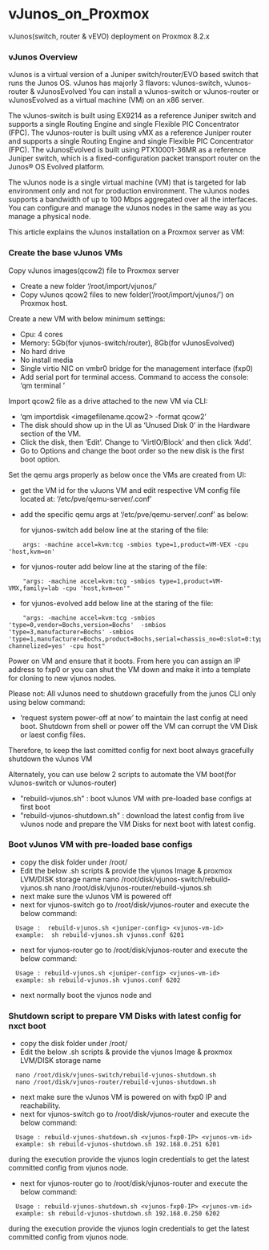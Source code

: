 # vJunos_on_Proxmox
vJunos(switch, router & vEVO) deployment on Proxmox 8.2.x

### vJunos Overview

vJunos is a virtual version of a Juniper switch/router/EVO based switch that runs the Junos OS. vJunos has majorly 3 flavors: vJunos-switch, vJunos-router & vJunosEvolved 
You can install a vJunos-switch or vJunos-router or vJunosEvolved as a virtual machine (VM) on an x86 server.

The vJunos-switch is built using EX9214 as a reference Juniper switch and supports a single Routing Engine and single Flexible PIC Concentrator (FPC).
The vJunos-router is built using vMX as a reference Juniper router and supports a single Routing Engine and single Flexible PIC Concentrator (FPC).
The vJunosEvolved is built using PTX10001-36MR as a reference Juniper switch, which is a fixed-configuration packet transport router on the Junos® OS Evolved platform.

The vJunos node is a single virtual machine (VM) that is targeted for lab environment only and not for production environment. 
The vJunos nodes supports a bandwidth of up to 100 Mbps aggregated over all the interfaces. You can configure and manage the vJunos nodes in the same way as you manage a physical node.

This article explains the vJunos installation on a Proxmox server as VM:

### Create the base vJunos VMs

Copy vJunos images(qcow2) file to Proxmox server
-	Create a new folder ‘/root/import/vjunos/’
-	Copy vJunos qcow2 files to new folder(‘/root/import/vjunos/’) on Proxmox host.

Create a new VM with below minimum settings:
-	Cpu: 4 cores 
-	Memory: 5Gb(for vjunos-switch/router), 8Gb(for vJunosEvolved)
-	No hard drive
-	No install media
-	Single virtio NIC on vmbr0 bridge for the management interface (fxp0)
-	Add serial port for terminal access.
	Command to access the console: ‘qm terminal <vmid>’

Import qcow2 file as a drive attached to the new VM via CLI:
-	‘qm importdisk <vmid> <imagefilename.qcow2> <storage-pool> -format qcow2’
-	The disk should show up in the UI as ‘Unused Disk 0’ in the Hardware section of the VM.
-	Click the disk, then ‘Edit’. Change to ‘VirtIO/Block’ and then click ‘Add’.
-	Go to Options and change the boot order so the new disk is the first boot option.

Set the qemu args properly as below once the VMs are created from UI:
-	get the VM id for the vJuons VM and edit respective VM config file located at: ‘/etc/pve/qemu-server/<vmid>.conf’
- 	add the specific qemu args at ‘/etc/pve/qemu-server/<VMID>.conf’ as below:

	for vjunos-switch add below line at the staring of the file:
```	
	args: -machine accel=kvm:tcg -smbios type=1,product=VM-VEX -cpu 'host,kvm=on'
```

- 	for vjunos-router add below line at the staring of the file:
 
```
	"args: -machine accel=kvm:tcg -smbios type=1,product=VM-VMX,family=lab -cpu 'host,kvm=on'"
```

- 	for vjunos-evolved add below line at the staring of the file:

```
	"args: -machine accel=kvm:tcg -smbios 'type=0,vendor=Bochs,version=Bochs'  -smbios 'type=3,manufacturer=Bochs' -smbios 'type=1,manufacturer=Bochs,product=Bochs,serial=chassis_no=0:slot=0:type=1:assembly_id=0x0d20:platform=251:master=0: channelized=yes' -cpu host"
```
	
Power on VM and ensure that it boots. From here you can assign an IP address to fxp0 or you can shut the VM down and make it into a template for cloning to new vjunos nodes.

Please not: All vJunos need to shutdown gracefully from the junos CLI only using below command:
- ‘request system power-off at now’ to maintain the last config at need boot. Shutdown from shell or power off the VM can corrupt the VM Disk or laest config files.

Therefore, to keep the last comitted config for next boot always gracefully shutdown the vJunos VM

Alternately, you can use below 2 scripts to automate the VM boot(for vJunos-switch or vJunos-router) 
- "rebuild-vjunos.sh" : boot vJunos VM with pre-loaded base configs at first boot
- "rebuild-vjunos-shutdown.sh" : download the latest config from live vJunos node and prepare the VM Disks for next boot with latest config.      


### Boot vJunos VM with pre-loaded base configs 
- copy the disk folder under /root/
- Edit the below .sh scripts & provide the vjunos Image & proxmox LVM/DISK storage name
  nano /root/disk/vjunos-switch/rebuild-vjunos.sh
  nano /root/disk/vjunos-router/rebuild-vjunos.sh  
- next make sure the vJunos VM is powered off
- next for vjunos-switch go to /root/disk/vjunos-router and execute the below command:
```
  Usage :  rebuild-vjunos.sh <juniper-config> <vjunos-vm-id>
  example:  sh rebuild-vjunos.sh vjunos.conf 6201
```
- next for vjunos-router go to /root/disk/vjunos-router and execute the below command:
```
  Usage : rebuild-vjunos.sh <juniper-config> <vjunos-vm-id>
  example: sh rebuild-vjunos.sh vjunos.conf 6202
```
- next normally boot the vjunos node and 

### Shutdown script to prepare VM Disks with latest config for nxct boot
- copy the disk folder under /root/
- Edit the below .sh scripts & provide the vjunos Image & proxmox LVM/DISK storage name
```
  nano /root/disk/vjunos-switch/rebuild-vjunos-shutdown.sh
  nano /root/disk/vjunos-router/rebuild-vjunos-shutdown.sh
```
- next make sure the vJunos VM is powered on with fxp0 IP and reachability.
- next for vjunos-switch go to /root/disk/vjunos-router and execute the below command:
```
  Usage : rebuild-vjunos-shutdown.sh <vjunos-fxp0-IP> <vjunos-vm-id>
  example: sh rebuild-vjunos-shutdown.sh 192.168.0.251 6201
```
  during the execution provide the vjunos login credentials to get the latest committed config from vjunos node.

- next for vjunos-router go to /root/disk/vjunos-router and execute the below command:
```
  Usage : rebuild-vjunos-shutdown.sh <vjunos-fxp0-IP> <vjunos-vm-id>
  example: sh rebuild-vjunos-shutdown.sh 192.168.0.250 6202
```
  during the execution provide the vjunos login credentials to get the latest committed config from vjunos node.


